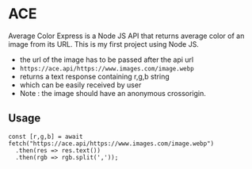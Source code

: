 # ACE
Average Color Express is a Node JS API that returns average color of an image from its URL.
This is my first project using Node JS.

- the url of the image has to be passed after the api url
- `https://ace.api/https://www.images.com/image.webp`
- returns a text response containing r,g,b string
- which can be easily received by user
- Note : the image should have an anonymous crossorigin.

## Usage
```
const [r,g,b] = await 
fetch("https://ace.api/https://www.images.com/image.webp")
  .then(res => res.text())
  .then(rgb => rgb.split(','));
```
